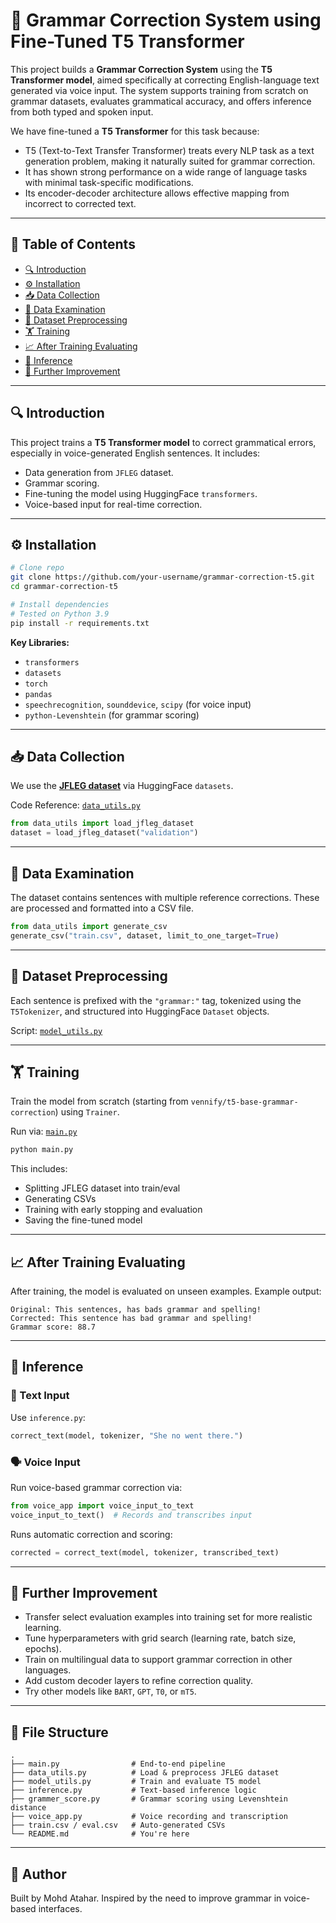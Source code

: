 # 📝 Grammar Correction System using Fine-Tuned T5 Transformer

This project builds a **Grammar Correction System** using the **T5 Transformer model**, aimed specifically at correcting English-language text generated via voice input. The system supports training from scratch on grammar datasets, evaluates grammatical accuracy, and offers inference from both typed and spoken input.

We have fine-tuned a **T5 Transformer** for this task because:

- T5 (Text-to-Text Transfer Transformer) treats every NLP task as a text generation problem, making it naturally suited for grammar correction.
- It has shown strong performance on a wide range of language tasks with minimal task-specific modifications.
- Its encoder-decoder architecture allows effective mapping from incorrect to corrected text.

---

## 💽 Table of Contents

- [🔍 Introduction](#-introduction)
- [⚙️ Installation](#-installation)
- [📥 Data Collection](#-data-collection)
- [🔎 Data Examination](#-data-examination)
- [🧹 Dataset Preprocessing](#-dataset-preprocessing)
- [🏋️ Training](#-training)
- [📈 After Training Evaluating](#-after-training-evaluating)
- [🧠 Inference](#-inference)
- [🚀 Further Improvement](#-further-improvement)

---

## 🔍 Introduction

This project trains a **T5 Transformer model** to correct grammatical errors, especially in voice-generated English sentences. It includes:

- Data generation from `JFLEG` dataset.
- Grammar scoring.
- Fine-tuning the model using HuggingFace `transformers`.
- Voice-based input for real-time correction.

---

## ⚙️ Installation

```bash
# Clone repo
git clone https://github.com/your-username/grammar-correction-t5.git
cd grammar-correction-t5

# Install dependencies
# Tested on Python 3.9
pip install -r requirements.txt
```

**Key Libraries:**

- `transformers`
- `datasets`
- `torch`
- `pandas`
- `speechrecognition`, `sounddevice`, `scipy` (for voice input)
- `python-Levenshtein` (for grammar scoring)

---

## 📥 Data Collection

We use the [**JFLEG dataset**](https://huggingface.co/datasets/jfleg) via HuggingFace `datasets`.

Code Reference: [`data_utils.py`](./data_utils.py)

```python
from data_utils import load_jfleg_dataset
dataset = load_jfleg_dataset("validation")
```

---

## 🔎 Data Examination

The dataset contains sentences with multiple reference corrections. These are processed and formatted into a CSV file.

```python
from data_utils import generate_csv
generate_csv("train.csv", dataset, limit_to_one_target=True)
```

---

## 🧹 Dataset Preprocessing

Each sentence is prefixed with the `"grammar:"` tag, tokenized using the `T5Tokenizer`, and structured into HuggingFace `Dataset` objects.

Script: [`model_utils.py`](./model_utils.py)

---

## 🏋️ Training

Train the model from scratch (starting from `vennify/t5-base-grammar-correction`) using `Trainer`.

Run via: [`main.py`](./main.py)

```bash
python main.py
```

This includes:

- Splitting JFLEG dataset into train/eval
- Generating CSVs
- Training with early stopping and evaluation
- Saving the fine-tuned model

---

## 📈 After Training Evaluating

After training, the model is evaluated on unseen examples. Example output:

```
Original: This sentences, has bads grammar and spelling!
Corrected: This sentence has bad grammar and spelling!
Grammar score: 88.7
```

---

## 🧠 Inference

### 🐡 Text Input

Use `inference.py`:

```python
correct_text(model, tokenizer, "She no went there.")
```

### 🗣️ Voice Input

Run voice-based grammar correction via:

```python
from voice_app import voice_input_to_text
voice_input_to_text()  # Records and transcribes input
```

Runs automatic correction and scoring:

```python
corrected = correct_text(model, tokenizer, transcribed_text)
```

---

## 🚀 Further Improvement

- Transfer select evaluation examples into training set for more realistic learning.
- Tune hyperparameters with grid search (learning rate, batch size, epochs).
- Train on multilingual data to support grammar correction in other languages.
- Add custom decoder layers to refine correction quality.
- Try other models like `BART`, `GPT`, `T0`, or `mT5`.

---

## 📁 File Structure

```
.
├── main.py                # End-to-end pipeline
├── data_utils.py          # Load & preprocess JFLEG dataset
├── model_utils.py         # Train and evaluate T5 model
├── inference.py           # Text-based inference logic
├── grammer_score.py       # Grammar scoring using Levenshtein distance
├── voice_app.py           # Voice recording and transcription
├── train.csv / eval.csv   # Auto-generated CSVs
└── README.md              # You're here
```

---

## 🧠 Author

Built by Mohd Atahar. Inspired by the need to improve grammar in voice-based interfaces.

